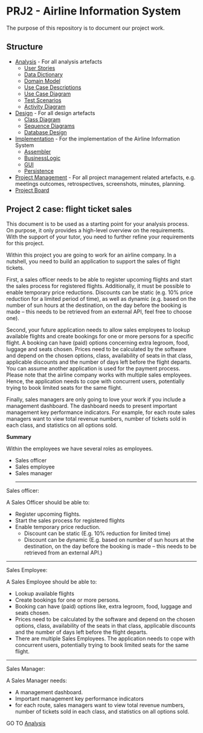 # PRJ2 - Airline Information System

The purpose of this repository is to document our project work.

## Structure

 - [Analysis](/analysis) - For all analysis artefacts
   - [User Stories](https://github.com/FontysVenlo/prj2-2022-prj2-2022-g13/blob/main/analysis/User%20stories.md)
   - [Data Dictionary](https://github.com/FontysVenlo/prj2-2022-prj2-2022-g13/blob/main/analysis/DataDictionary.md)
   - [Domain Model](https://github.com/FontysVenlo/prj2-2022-prj2-2022-g13/tree/main/analysis/Domain%20model)
   - [Use Case Descriptions](https://github.com/FontysVenlo/prj2-2022-prj2-2022-g13/blob/main/analysis/Use%20Cases/UseCaseDescription.md)
   - [Use Case Diagram](https://github.com/FontysVenlo/prj2-2022-prj2-2022-g13/blob/main/analysis/Use%20Cases/Use%20Case%20Diagram4.jpg)
   - [Test Scenarios](https://github.com/FontysVenlo/prj2-2022-prj2-2022-g13/blob/main/analysis/Use%20Cases/TestScenarios.md)
   - [Activity Diagram](https://github.com/FontysVenlo/prj2-2022-prj2-2022-g13/blob/main/analysis/ActivityDiagrams/Activity%20Diagram.svg)
 - [Design](/design) - For all design artefacts
   - [Class Diagram](https://github.com/FontysVenlo/prj2-2022-prj2-2022-g13/blob/main/design/Class%20Diagram/class%20diagramregisterFlight.jpeg)
   - [Sequence Diagrams](https://github.com/FontysVenlo/prj2-2022-prj2-2022-g13/tree/main/design/Sequence%20Diagrams)
   - [Database Design](https://github.com/FontysVenlo/prj2-2022-prj2-2022-g13/tree/main/design/Database)
 - [Implementation](/implementation) - For the implementation of the Airline Information System
   - [Assembler](https://github.com/FontysVenlo/prj2-2022-prj2-2022-g13/tree/main/implementation/AIS-G13/Assembler)
   - [BusinessLogic](https://github.com/FontysVenlo/prj2-2022-prj2-2022-g13/tree/main/implementation/AIS-G13/BusinessLogic)
   - [GUI](https://github.com/FontysVenlo/prj2-2022-prj2-2022-g13/tree/main/implementation/AIS-G13/GUI)
   - [Persistence](https://github.com/FontysVenlo/prj2-2022-prj2-2022-g13/tree/main/implementation/AIS-G13/Persistence)
 - [Project Management](/project-management) - For all project management related artefacts, e.g. meetings outcomes, retrospectives, screenshots, minutes, planning.
 - [Project Board](https://github.com/FontysVenlo/prj2-2022-prj2-2022-g13/projects/1)


## Project 2 case: flight ticket sales  
This document is to be used as a starting point for your analysis process. On purpose, it 
only provides a high-level overview on the requirements. With the support of your tutor, 
you need to further refine your requirements for this project. 
 
Within this project you are going to work for an airline company. In a nutshell, you need 
to build an application to support the sales of flight tickets. 
 
First, a sales officer needs to be able to register upcoming flights and start the sales 
process for registered flights. Additionally, it must be possible to enable temporary 
price reductions. Discounts can be static (e.g. 10% price reduction for a limited period of 
time), as well as dynamic (e.g. based on the number of sun hours at the destination, on 
the day before the booking is made – this needs to be retrieved from an external API, 
feel free to choose one). 
 
Second, your future application needs to allow sales employees to lookup available 
flights and create bookings for one or more persons for a specific flight. A booking can 
have (paid) options concerning extra legroom, food, luggage and seats chosen. Prices 
need to be calculated by the software and depend on the chosen options, class, 
availability of seats in that class, applicable discounts and the number of days left before 
the flight departs. You can assume another application is used for the payment process. 
Please note that the airline company works with multiple sales employees. Hence, the 
application needs to cope with concurrent users, potentially trying to book limited seats 
for the same flight. 
 
Finally, sales managers are only going to love your work if you include a management 
dashboard.  The dashboard needs to present important management key performance 
indicators. For example, for each route sales managers want to view total revenue 
numbers, number of tickets sold in each class, and statistics on all options sold. 

**Summary**

Within the employees we have several roles as employees.
-	Sales officer
-	Sales employee
-	Sales manager
	___
 Sales officer:
 
A Sales Officer should be able to:
*	Register upcoming flights.
*	Start the sales process for registered flights
*	Enable temporary price reduction. 
    * Discount can be static (E.g. 10% reduction for limited time)
    * Discount can be dynamic (E.g. based on number of sun hours at the destination, on the day before the booking is made – this needs to be retrieved from an external API.)
___
 Sales Employee:
 
A Sales Employee should be able to:
*	Lookup available flights
*	Create bookings for one or more persons.
  *	Booking can have (paid) options like, extra legroom, food, luggage and seats chosen.
  *	Prices need to be calculated by the software and depend on the chosen options, class, availability of the seats in that class, applicable discounts and the number of days left before the flight departs.
*	There are multiple Sales Employees. The application needs to cope with concurrent users, potentially trying to book limited seats for the same flight.
___
Sales Manager:

A Sales Manager needs:
*	A management dashboard.
*	Important management key performance indicators
*	for each route, sales managers want to view total revenue numbers, number of tickets sold in each class, and statistics on all options sold.


GO TO [Analysis](/analysis) 
